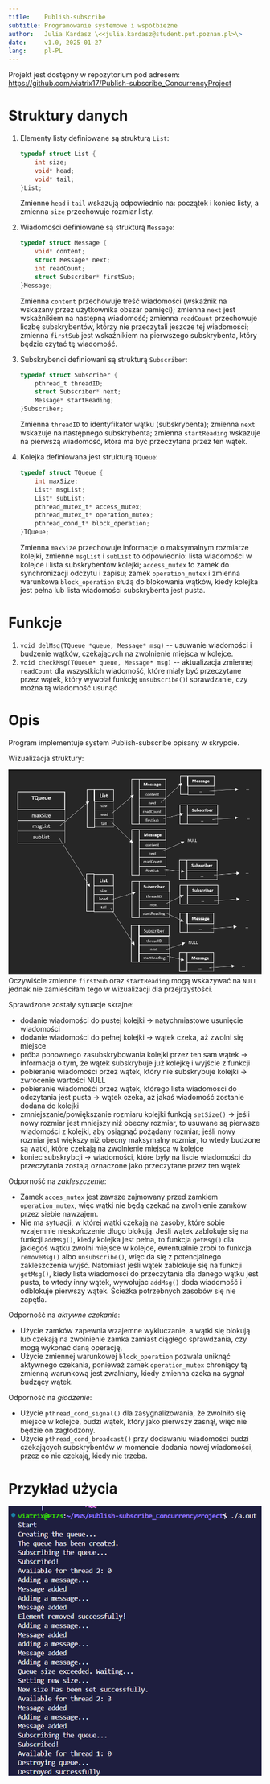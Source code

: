 ```yaml
---
title:    Publish-subscribe
subtitle: Programowanie systemowe i współbieżne
author:   Julia Kardasz \<<julia.kardasz@student.put.poznan.pl>\>
date:     v1.0, 2025-01-27
lang:     pl-PL
---
```


Projekt jest dostępny w repozytorium pod adresem:  
https://github.com/viatrix17/Publish-subscribe_ConcurrencyProject

# Struktury danych

1. Elementy listy definiowane są strukturą `List`:

    ```C
    typedef struct List {
        int size;
        void* head;
        void* tail;
    }List;
    ```

    Zmienne `head` i `tail` wskazują odpowiednio na: początek i koniec listy, a zmienna `size` przechowuje rozmiar listy.
    
2. Wiadomości definiowane są strukturą `Message`:

    ```C
    typedef struct Message {
        void* content;
        struct Message* next;
        int readCount;
        struct Subscriber* firstSub; 
    }Message;
    ```

    Zmienna `content` przechowuje treść wiadomości (wskaźnik na wskazany przez użytkownika obszar pamięci); zmienna `next` jest wskaźnikiem na następną wiadomość; zmienna `readCount` przechowuje liczbę subskrybentów, którzy nie przeczytali jeszcze tej wiadomości; zmienna `firstSub` jest wskaźnikiem na pierwszego subskrybenta, który będzie czytać tę wiadomość.

3. Subskrybenci definiowani są strukturą `Subscriber`:

    ```C
    typedef struct Subscriber {
        pthread_t threadID;
        struct Subscriber* next;
        Message* startReading;
    }Subscriber;
    ```

    Zmienna `threadID` to identyfikator wątku (subskrybenta); zmienna `next` wskazuje na następnego subskrybenta; zmienna `startReading` wskazuje na pierwszą wiadomość, która ma być przeczytana przez ten wątek.

4. Kolejka definiowana jest strukturą `TQueue`:

    ```C
    typedef struct TQueue {
        int maxSize;
        List* msgList;
        List* subList;
        pthread_mutex_t* access_mutex;
        pthread_mutex_t* operation_mutex;
        pthread_cond_t* block_operation;
    }TQueue;
    ```

    Zmienna `maxSize` przechowuje informacje o maksymalnym rozmiarze kolejki, zmienne `msgList` i `subList` to odpowiednio: lista wiadomości w kolejce i lista subskrybentów kolejki; `access_mutex` to zamek do synchronizacji odczytu i zapisu; zamek `operation_mutex` i zmienna warunkowa `block_operation` służą do blokowania wątków, kiedy kolejka jest pełna lub lista wiadomości subskrybenta jest pusta.
    
# Funkcje

1. `void delMsg(TQueue *queue, Message* msg)` -- usuwanie wiadomości i budzenie wątków, czekających na zwolnienie miejsca w kolejce.
2. `void checkMsg(TQueue* queue, Message* msg)` -- aktualizacja zmiennej `readCount` dla wszystkich wiadomość, które miały być przeczytane przez wątek, który wywołał funkcję `unsubscribe()`i sprawdzanie, czy można tą wiadomość usunąć



# Opis

Program implementuje system Publish-subscribe opisany w skrypcie.

Wizualizacja struktury:

![Wizualizacja struktur](queue_structure.png)
Oczywiście zmienne `firstSub` oraz `startReading` mogą wskazywać na `NULL` jednak nie zamieściłam tego w wizualizacji dla przejrzystości.

Sprawdzone zostały sytuacje skrajne:

* dodanie wiadomości do pustej kolejki -> natychmiastowe usunięcie wiadomości
* dodanie wiadomości do pełnej kolejki -> wątek czeka, aż zwolni się miejsce
* próba ponownego zasubskrybowania kolejki przez ten sam wątek -> informacja o tym, że wątek subskrybuje już kolejkę i wyjście z funkcji
* pobieranie wiadomości przez wątek, który nie subskrybuje kolejki -> zwrócenie wartości NULL
* pobieranie wiadomośći przez wątek, którego lista wiadomości do odczytania jest pusta -> wątek czeka, aż jakaś wiadomość zostanie dodana do kolejki
* zmniejszanie/powiększanie rozmiaru kolejki funkcją `setSize()` -> jeśli nowy rozmiar jest mniejszy niż obecny rozmiar, to usuwane są pierwsze wiadomości z kolejki, aby osiągnąć pożądany rozmiar; jeśli nowy rozmiar jest większy niż obecny maksymalny rozmiar, to wtedy budzone są watki, które czekają na zwolnienie miejsca w kolejce
* koniec subskrybcji -> wiadomości, które były na liscie wiadomości do przeczytania zostają oznaczone jako przeczytane przez ten wątek


Odporność na *zakleszczenie*: 

* Zamek `acces_mutex` jest zawsze zajmowany przed zamkiem `operation_mutex`, więc wątki nie będą czekać na zwolnienie zamków przez siebie nawzajem.
* Nie ma sytuacji, w której wątki czekają na zasoby, które sobie wzajemnie nieskończenie długo blokują. Jeśli wątek zablokuje się na funkcji `addMsg()`, kiedy kolejka jest pełna, to funkcja `getMsg()` dla jakiegoś wątku zwolni miejsce w kolejce, ewentualnie zrobi to funkcja `removeMsg()` albo `unsubscribe()`, więc da się z potencjalnego zakleszczenia wyjść. Natomiast jeśli wątek zablokuje się na funkcji `getMsg()`, kiedy lista wiadomości do przeczytania dla danego wątku jest pusta, to wtedy inny wątek, wywołujac `addMsg()` doda wiadomość i odblokuje pierwszy wątek. Ścieżka potrzebnych zasobów się nie zapętla. 

Odporność na *aktywne czekanie*: 

* Użycie zamków zapewnia wzajemne wykluczanie, a wątki się blokują lub czekają na zwolnienie zamka zamiast ciągłego sprawdzania, czy mogą wykonać daną operację, 
* Użycie zmiennej warunkowej `block_operation` pozwala uniknąć aktywnego czekania, ponieważ zamek `operation_mutex` chroniący tą zmienną warunkową jest zwalniany, kiedy zmienna czeka na sygnał budzący wątek.

Odporność na *głodzenie*: 

* Użycie `pthread_cond_signal()` dla zasygnalizowania, że zwolniło się miejsce w kolejce, budzi wątek, który jako pierwszy zasnął, więc nie będzie on zagłodzony. 
* Użycie `pthread_cond_broadcast()` przy dodawaniu wiadomości budzi czekających subskrybentów w momencie dodania nowej wiadomości, przez co nie czekają, kiedy nie trzeba.

# Przykład użycia

![Przykład użycia programu](console_output.png)




